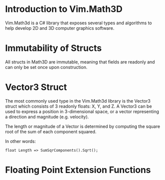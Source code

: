 # Introduction to Vim.Math3D

Vim.Math3d is a C# library that exposes several types and algorithms to help develop 2D and 3D computer graphics software.

# Immutability of Structs 

All structs in Math3D are immutable, meaning that fields are readonly and can only be set once upon construction. 

# Vector3 Struct 

The most commonly used type in the Vim.Math3d library is the Vector3 struct which consists of 3 readonly floats: 
X, Y, and Z. A Vector3 can be used to express a position in 3-dimensional space, or a vector representing a direction
and magnitude (e.g. velocity). 

The length or magnitude of a Vector is determined by computing the square root of the sum of each component squared.

In other words:

```
float Length => SumSqrComponents().Sqrt();
```

# Floating Point Extension Functions
